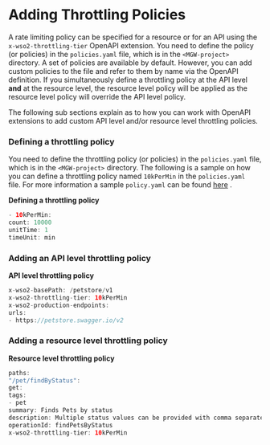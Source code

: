 # Adding Throttling Policies

A rate limiting policy can be specified for a resource or for an API using the `x-wso2-throttling-tier` OpenAPI extension. You need to define the policy (or policies) in the `policies.yaml` file, which is in the `<MGW-project>` directory. A set of policies are available by default. However, you can add custom policies to the file and refer to them by name via the OpenAPI definition. If you simultaneously define a throttling policy at the API level **and** at the resource level, the resource level policy will be applied as the resource level policy will override the API level policy.

The following sub sections explain as to how you can work with OpenAPI extensions to add custom API level and/or resource level throttling policies.

### Defining a throttling policy

You need to define the throttling policy (or policies) in the `policies.yaml` file, which is in the `<MGW-project>` directory. The following is a sample on how you can define a throttling policy named `10kPerMin` in the `policies.yaml` file. For more information a sample `policy.yaml` can be found [here](https://github.com/wso2/product-microgateway/blob/master/samples/policies_sample.yaml) .

**Defining a throttling policy**

``` java
- 10kPerMin:
count: 10000
unitTime: 1
timeUnit: min
```

### Adding an API level throttling policy

**API level throttling policy**

``` java
x-wso2-basePath: /petstore/v1
x-wso2-throttling-tier: 10kPerMin
x-wso2-production-endpoints:
urls:
- https://petstore.swagger.io/v2
```

### Adding a resource level throttling policy

**Resource level throttling policy**

``` java
paths:
"/pet/findByStatus":
get:
tags:
- pet
summary: Finds Pets by status
description: Multiple status values can be provided with comma separated strings
operationId: findPetsByStatus
x-wso2-throttling-tier: 10kPerMin
```
